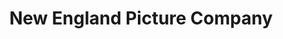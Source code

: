 ---
title: "New England Picture Company"
url: /manchester/new-england-picture-company/
shop: Foto
---